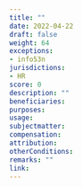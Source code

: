 ```yaml
---
title: ""
date: 2022-04-22
draft: false
weight: 64
exceptions:
- info53n
jurisdictions:
- HR
score: 0
description: "" 
beneficiaries:
purposes: 
usage:
subjectmatter:
compensation:
attribution: 
otherConditions: 
remarks: ""
link: 
---
```

